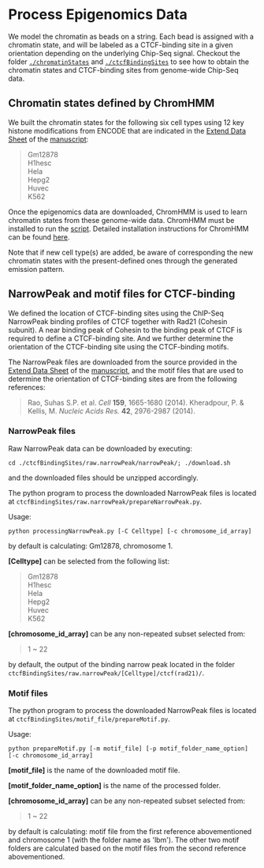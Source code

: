 # Process Epigenomics Data 

We model the chromatin as beads on a string. Each bead is assigned with a chromatin state, and will be labeled as a CTCF-binding site in a given orientation depending on the underlying Chip-Seq signal. Checkout the folder [`./chromatinStates`](./chromatinStates) and [`./ctcfBindingSites`](./ctcfBindingSites) to see how to obtain the chromatin states and CTCF-binding sites from genome-wide Chip-Seq data. 

## Chromatin states defined by ChromHMM

We built the chromatin states for the following six cell types using 12 key histone modifications from ENCODE that are indicated in the [Extend Data Sheet](https://www.biorxiv.org/highwire/filestream/86852/field_highwire_adjunct_files/1/282095-2.xlsx) of the [manuscript](https://www.biorxiv.org/content/early/2018/03/15/282095):
>Gm12878  
>H1hesc  
>Hela  
>Hepg2  
>Huvec  
>K562 

Once the epigenomics data are downloaded, ChromHMM is used to learn chromatin states from these genome-wide data. ChromHMM must be installed to run the [script]( ./chromatinStates/run_chromHMM_5kb_6celltypes_15states.sh). Detailed installation instructions for ChromHMM can be found [here](http://compbio.mit.edu/ChromHMM/). 

Note that if new cell type(s) are added, be aware of corresponding the new chromatin states with the present-defined ones through the generated emission pattern. 

## NarrowPeak and motif files for CTCF-binding

We defined the location of CTCF-binding sites using the ChIP-Seq NarrowPeak binding profiles of CTCF together with Rad21 (Cohesin subunit). A near binding peak of Cohesin to the binding peak of CTCF is required to define a CTCF-binding site. And we further determine the orientation of the CTCF-binding site using the CTCF-binding motifs.

The NarrowPeak files are downloaded from the source provided in the [Extend Data Sheet](https://www.biorxiv.org/highwire/filestream/86852/field_highwire_adjunct_files/1/282095-2.xlsx) of the [manuscript](https://www.biorxiv.org/content/early/2018/03/15/282095), and the motif files that are used to determine the orientation of CTCF-binding sites are from the following references:

>Rao, Suhas S.P. et al. *Cell* **159**, 1665-1680 (2014).
>Kheradpour, P. & Kellis, M. *Nucleic Acids Res.* **42**, 2976-2987 (2014).

### NarrowPeak files

Raw NarrowPeak data can be downloaded by executing:
```
cd ./ctcfBindingSites/raw.narrowPeak/narrowPeak/; ./download.sh
```
and the downloaded files should be unzipped accordingly.

The python program to process the downloaded NarrowPeak files is located at `ctcfBindingSites/raw.narrowPeak/prepareNarrowPeak.py`.

Usage:
```
python processingNarrowPeak.py [-C Celltype] [-c chromosome_id_array]
```
by default is calculating: Gm12878, chromosome 1.

**[Celltype]** can be selected from the following list:  
>Gm12878  
>H1hesc  
>Hela  
>Hepg2  
>Huvec  
>K562  

**[chromosome_id_array]** can be any non-repeated subset selected from:  
>1 ~ 22

by default, the output of the binding narrow peak located in the folder `ctcfBindingSites/raw.narrowPeak/[Celltype]/ctcf(rad21)/`.

### Motif files

The python program to process the downloaded NarrowPeak files is located at `ctcfBindingSites/motif_file/prepareMotif.py`.

Usage: 
```
python prepareMotif.py [-m motif_file] [-p motif_folder_name_option] [-c chromosome_id_array]
```
**[motif_file]** is the name of the downloaded motif file.

**[motif_folder_name_option]** is the name of the processed folder.

**[chromosome_id_array]** can be any non-repeated subset selected from:  

> 1 ~ 22

by default is calculating: motif file from the first reference abovementioned and chromosome 1 (with the folder name as 'lbm'). The other two motif folders are calculated based on the motif files from the second reference abovementioned.
